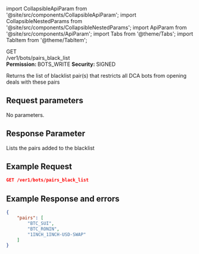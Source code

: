 import CollapsibleApiParam from '@site/src/components/CollapsibleApiParam';
import CollapsibleNestedParams from '@site/src/components/CollapsibleNestedParams';
import ApiParam from '@site/src/components/ApiParam';
import Tabs from '@theme/Tabs';
import TabItem from '@theme/TabItem';

<div className="main-container-endpoint">
    <div className="container-endpoint">
            <div className="container-method-get">
                <span className="endpoint-method">GET</span>
            </div>
              <div className="container-url">
                <span className="endpoint-url">/ver1/bots/pairs_black_list</span>
           </div>
    </div>
    <div className="container-permission">
        <span className="permission-description"><strong>Permission: </strong>BOTS_WRITE</span>
        <span className="permission-description"><strong>Security: </strong>SIGNED</span>
    </div>
</div>

<p class="p-method-discription">  
 Returns the list of blacklist pair(s) that restricts all DCA bots from opening deals with these pairs
</p>

<h2>Request parameters</h2>

<p> No parameters.</p>

<h2>Response Parameter</h2>

<ApiParam name='pairs' type='array' id="pairs" required>
  Lists the pairs added to the blacklist
</ApiParam>   

<h2>Example Request</h2>
<div style={{ margin: '10px', padding: '10px' }}>

```json
GET /ver1/bots/pairs_black_list
```
</div>

<h2>Example Response and errors</h2>
<div style={{ margin: '10px', padding: '10px' }}>
<Tabs>
    <TabItem value="201" label="201 Created" attributes={{className: "green"}}>

```json
{
    "pairs": [
        "BTC_SUI",
        "BTC_RONIN",
        "1INCH_1INCH-USD-SWAP"
    ]
}
```
  </TabItem>
  </Tabs>
</div>

